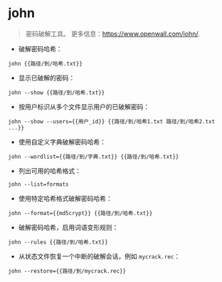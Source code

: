 # john

> 密码破解工具。
> 更多信息：<https://www.openwall.com/john/>.

- 破解密码哈希：

`john {{路径/到/哈希.txt}}`

- 显示已破解的密码：

`john --show {{路径/到/哈希.txt}}`

- 按用户标识从多个文件显示用户的已破解密码：

`john --show --users={{用户_id}} {{路径/到/哈希1.txt 路径/到/哈希2.txt ...}}`

- 使用自定义字典破解密码哈希：

`john --wordlist={{路径/到/字典.txt}} {{路径/到/哈希.txt}}`

- 列出可用的哈希格式：

`john --list=formats`

- 使用特定哈希格式破解密码哈希：

`john --format={{md5crypt}} {{路径/到/哈希.txt}}`

- 破解密码哈希，启用词语变形规则：

`john --rules {{路径/到/哈希.txt}}`

- 从状态文件恢复一个中断的破解会话，例如 `mycrack.rec`：

`john --restore={{路径/到/mycrack.rec}}`